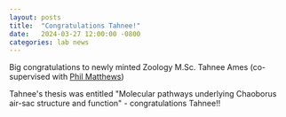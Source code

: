 ```yaml
---
layout: posts
title:  "Congratulations Tahnee!"
date:   2024-03-27 12:00:00 -0800
categories: lab news
---
```


Big congratulations to newly minted Zoology M.Sc. Tahnee Ames (co-supervised with [Phil Matthews](https://matthewslab.zoology.ubc.ca/index.html))

Tahnee's thesis was entitled "Molecular pathways underlying Chaoborus air-sac structure and function" - congratulations Tahnee!!

